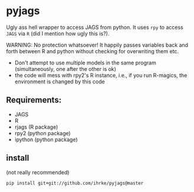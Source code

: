 pyjags
======

Ugly ass hell wrapper to access JAGS from python.
It uses `rpy` to access `JAGS` via `R` (did I mention how ugly this is?).

WARNING: No protection whatsoever! It happily passes variables back 
and forth between R and python without checking for overwriting them etc.

- Don't attempt to use multiple models in the same program 
  (simultaneously, one after the other is ok)
- the code will mess with rpy2's R instance, i.e., if you run R-magics, 
  the environment is changed by this code
  
Requirements:
-------------

- JAGS
- R
- rjags (R package)
- rpy2 (python package)
- ipython (python package)


install 
-------
(not really recommended)

~~~~
pip install git+git://github.com/ihrke/pyjags@master
~~~~
